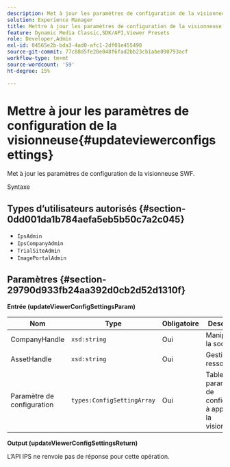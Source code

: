 ```yaml
---
description: Met à jour les paramètres de configuration de la visionneuse SWF.
solution: Experience Manager
title: Mettre à jour les paramètres de configuration de la visionneuse
feature: Dynamic Media Classic,SDK/API,Viewer Presets
role: Developer,Admin
exl-id: 04565e2b-bda3-4ad0-afc1-2df01e455490
source-git-commit: 77c88d5fe20e048f6fad2bb23cb1abe090793acf
workflow-type: tm+mt
source-wordcount: '59'
ht-degree: 15%

---
```


# Mettre à jour les paramètres de configuration de la visionneuse{#updateviewerconfigsettings}

Met à jour les paramètres de configuration de la visionneuse SWF.

Syntaxe

## Types d’utilisateurs autorisés {#section-0dd001da1b784aefa5eb5b50c7a2c045}

* `IpsAdmin`
* `IpsCompanyAdmin`
* `TrialSiteAdmin`
* `ImagePortalAdmin`

## Paramètres {#section-29790d933fb24aa392d0cb2d52d1310f}

**Entrée (updateViewerConfigSettingsParam)**

| Nom | Type | Obligatoire | Description |
|---|---|---|---|
| CompanyHandle | `xsd:string` | Oui | Manipuler à la société. |
| AssetHandle | `xsd:string` | Oui | Gestion des ressources. |
| Paramètre de configuration | `types:ConfigSettingArray` | Oui | Tableau des paramètres de configuration à appliquer à la visionneuse. |

**Output (updateViewerConfigSettingsReturn)**

L’API IPS ne renvoie pas de réponse pour cette opération.
